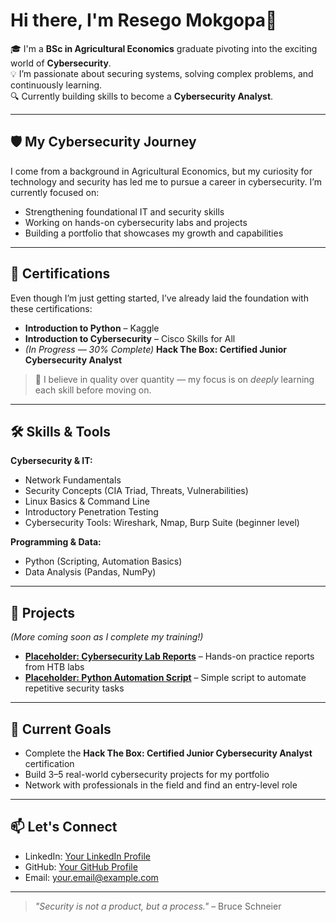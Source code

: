 # Hi there, I'm Resego Mokgopa👋  

🎓 I'm a **BSc in Agricultural Economics** graduate pivoting into the exciting world of **Cybersecurity**.  
💡 I’m passionate about securing systems, solving complex problems, and continuously learning.  
🔍 Currently building skills to become a **Cybersecurity Analyst**.  

---

## 🛡️ My Cybersecurity Journey  

I come from a background in Agricultural Economics, but my curiosity for technology and security has led me to pursue a career in cybersecurity. I’m currently focused on:  
- Strengthening foundational IT and security skills  
- Working on hands-on cybersecurity labs and projects  
- Building a portfolio that showcases my growth and capabilities  

---

## 📜 Certifications  

Even though I’m just getting started, I’ve already laid the foundation with these certifications:  

- **Introduction to Python** – Kaggle  
- **Introduction to Cybersecurity** – Cisco Skills for All  
- *(In Progress — 30% Complete)* **Hack The Box: Certified Junior Cybersecurity Analyst**  

> 🚀 I believe in quality over quantity — my focus is on *deeply* learning each skill before moving on.  

---

## 🛠️ Skills & Tools  

**Cybersecurity & IT:**  
- Network Fundamentals  
- Security Concepts (CIA Triad, Threats, Vulnerabilities)  
- Linux Basics & Command Line  
- Introductory Penetration Testing  
- Cybersecurity Tools: Wireshark, Nmap, Burp Suite (beginner level)  

**Programming & Data:**  
- Python (Scripting, Automation Basics)  
- Data Analysis (Pandas, NumPy)  

---

## 📂 Projects  

*(More coming soon as I complete my training!)*  

- **[Placeholder: Cybersecurity Lab Reports](#)** – Hands-on practice reports from HTB labs  
- **[Placeholder: Python Automation Script](#)** – Simple script to automate repetitive security tasks  

---

## 🎯 Current Goals  

- Complete the **Hack The Box: Certified Junior Cybersecurity Analyst** certification  
- Build 3–5 real-world cybersecurity projects for my portfolio  
- Network with professionals in the field and find an entry-level role  

---

## 📫 Let's Connect  

- LinkedIn: [Your LinkedIn Profile](#)  
- GitHub: [Your GitHub Profile](#)  
- Email: [your.email@example.com](mailto:your.email@example.com)  

---

> *"Security is not a product, but a process."* – Bruce Schneier  

